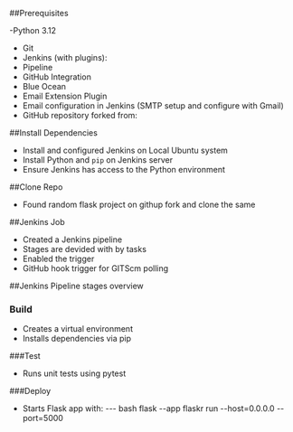 ##Prerequisites

-Python 3.12
- Git
- Jenkins (with plugins):
- Pipeline
- GitHub Integration
- Blue Ocean
- Email Extension Plugin
- Email configuration in Jenkins (SMTP setup and configure with Gmail)
- GitHub repository forked from:


##Install Dependencies
- Install and configured Jenkins on Local Ubuntu system
- Install Python and `pip` on Jenkins server
- Ensure Jenkins has access to the Python environment


##Clone Repo
- Found random flask project on githup fork and clone the same

##Jenkins Job
- Created a Jenkins pipeline
- Stages are devided with by tasks
- Enabled the trigger
- GitHub hook trigger for GITScm polling


##Jenkins Pipeline stages overview

### Build
- Creates a virtual environment
- Installs dependencies via pip

###Test
- Runs unit tests using pytest

###Deploy
- Starts Flask app with:
 --- bash
  flask --app flaskr run --host=0.0.0.0 --port=5000
